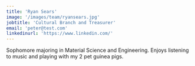 ```yaml
---
title: 'Ryan Sears'
image: '/images/team/ryansears.jpg'
jobtitle: 'Cultural Branch and Treasurer'
email: 'peter@test.com'
linkedinurl: 'https://www.linkedin.com/'
---
```


Sophomore majoring in Material Science and Engineering. Enjoys listening to music and playing with my 2 pet guinea pigs.
